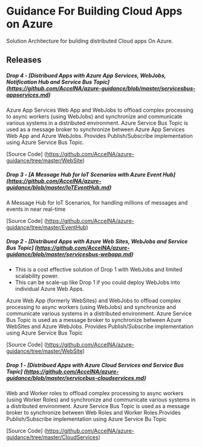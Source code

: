 # Guidance For Building Cloud Apps on Azure
Solution Architecture for building distributed Cloud apps On Azure.

## Releases 

##### Drop 4 - [Distribued Apps with Azure App Services, WebJobs, Notification Hub and Service Bus Topic] (https://github.com/AccelNA/azure-guidance/blob/master/servicesbus-appservices.md)

Azure App Services Web App and WebJobs to offload complex processing to async workers (using WebJobs) and synchronize and communicate various systems in a distributed environment. Azure Service Bus Topic is used as a message broker to synchronize between Azure App Services Web App and Azure WebJobs. Provides Publish/Subscribe implementation using Azure Service Bus Topic.

[Source Code] (https://github.com/AccelNA/azure-guidance/tree/master/WebSite)

##### Drop 3 - [A Message Hub for IoT Scenarios with Azure Event Hub] (https://github.com/AccelNA/azure-guidance/blob/master/IoTEventHub.md)

A Message Hub for IoT Scenarios, for handling millions of messages and events in near real-time

[Source Code] (https://github.com/AccelNA/azure-guidance/tree/master/EventHub)
 
##### Drop 2 - [Distribued Apps with Azure Web Sites, WebJobs and Service Bus Topic] (https://github.com/AccelNA/azure-guidance/blob/master/servicesbus-webapp.md)

* This is a cost effective solution of Drop 1 with WebJobs and limited scalability power.
* This can be scale-up like Drop 1 if you could deploy WebJobs into individual Azure Web Apps.

Azure Web App (formerly WebSites) and WebJobs to offload complex processing to async workers (using WebJobs) and synchronize and communicate various systems in a distributed environment. Azure Service Bus Topic is used as a message broker to synchronize between Azure WebSites and Azure WebJobs. Provides Publish/Subscribe implementation using Azure Service Bus Topic

[Source Code] (https://github.com/AccelNA/azure-guidance/tree/master/WebSite)

##### Drop 1 - [Distribued Apps with Azure Cloud Services and Service Bus Topic] (https://github.com/AccelNA/azure-guidance/blob/master/servicebus-cloudservices.md)

Web and Worker roles to offload complex processing to async workers (using Worker Roles) and synchronize and communicate various systems in a distributed environment. Azure Service Bus Topic is used as a message broker to synchronize between Web Roles and Worker Roles.Provides Publish/Subscribe implementation using Azure Service Bu Topic

[Source Code] (https://github.com/AccelNA/azure-guidance/tree/master/CloudServices)

